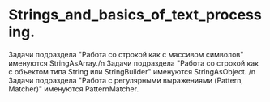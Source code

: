 # Strings_and_basics_of_text_processing.
Задачи подраздела "Работа со строкой как с массивом символов" именуются StringAsArray./n
Задачи подраздела "Работа со строкой как с объектом типа String или StringBuilder" именуются StringAsObject. /n
Задачи подраздела "Работа c регулярными выражениями (Pattern, Matcher)" именуются PatternMatcher.
